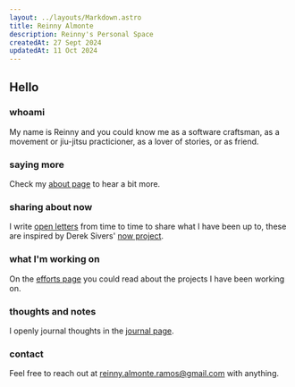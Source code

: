 ```yaml
---
layout: ../layouts/Markdown.astro
title: Reinny Almonte
description: Reinny's Personal Space
createdAt: 27 Sept 2024
updatedAt: 11 Oct 2024
---
```


## Hello

### whoami

My name is Reinny and you could know me as a software craftsman, as a movement or jiu-jitsu practicioner, as a lover of stories, or as friend.

### saying more

Check my [about page](/about) to hear a bit more.

### sharing about now

I write [open letters](/now) from time to time to share what I have been up to, these are inspired by Derek Sivers' [now project](https://nownownow.com/about).

### what I'm working on

On the [efforts page](/efforts) you could read about the projects I have been working on.

### thoughts and notes

I openly journal thoughts in the [journal page](/journal).

### contact

Feel free to reach out at [reinny.almonte.ramos@gmail.com](mailto:reinny.almonte.ramos@gmail.com) with anything.

